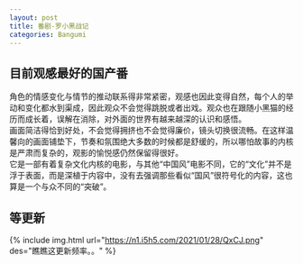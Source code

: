 ```yaml
---      
layout: post      
title: 番剧-罗小黑战记
categories: Bangumi      
---  
```


## 目前观感最好的国产番
角色的情感变化与情节的推动联系得非常紧密，观感也因此变得自然，每个人的举动和变化都水到渠成，因此观众不会觉得跳脱或者出戏。观众也在跟随小黑猫的经历而成长着，误解在消除，对外面的世界有越来越深的认识和感悟。  
画面简洁得恰到好处，不会觉得拥挤也不会觉得廉价，镜头切换很流畅。在这样温馨向的画面铺垫下，节奏和氛围绝大多数的时候都是舒缓的，所以哪怕故事的内核是严肃而复杂的，观影的愉悦感仍然保留得很好。  
它是一部有着复杂文化内核的电影，与其他“中国风”电影不同，它的“文化”并不是浮于表面，而是深植于内容中，没有去强调那些看似“国风”很符号化的内容，这也算是一个与众不同的“突破”。   
## 等更新
{% include img.html url="https://n1.i5h5.com/2021/01/28/QxCJ.png" des="瞧瞧这更新频率。。" %}
